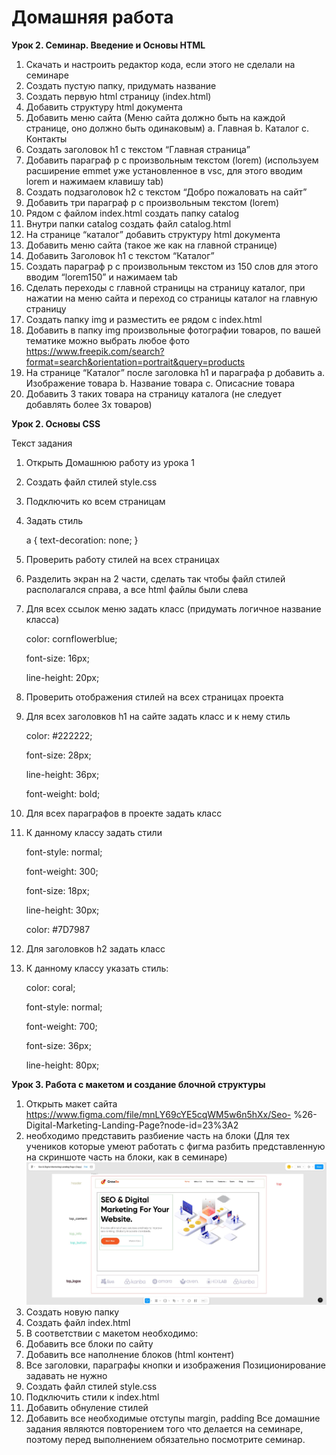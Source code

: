 # Домашняя работа
**Урок 2. Семинар. Введение и Основы HTML**
1. Скачать и настроить редактор кода, если этого не сделали на семинаре
2. Создать пустую папку, придумать название
3. Создать первую html страницу (index.html)
4. Добавить структуру html документа
5. Добавить меню сайта (Меню сайта должно быть на каждой странице, оно
должно быть одинаковым)
a. Главная
b. Каталог
c. Контакты
6. Создать заголовок h1 с текстом “Главная страница”
7. Добавить параграф p с произвольным текстом (lorem) (используем расширение
emmet уже установленное в vsc, для этого вводим lorem и нажимаем клавишу
tab)
8. Создать подзаголовок h2 с текстом “Добро пожаловать на сайт”
9. Добавить три параграф p с произвольным текстом (lorem)
10. Рядом с файлом index.html создать папку catalog
11. Внутри папки catalog создать файл catalog.html
12. На странице “каталог” добавить структуру html документа
13. Добавить меню сайта (такое же как на главной странице)
14. Добавить Заголовок h1 с текстом “Каталог”
15. Создать параграф p с произвольным текстом из 150 слов для этого вводим
“lorem150” и нажимаем tab
16. Сделать переходы с главной страницы на страницу каталог, при нажатии на
меню сайта и переход со страницы каталог на главную страницу
17. Создать папку img и разместить ее рядом с index.html
18. Добавить в папку img произвольные фотографии товаров, по вашей тематике
можно выбрать любое фото
https://www.freepik.com/search?format=search&orientation=portrait&query=products
19. На странице “Каталог” после заголовка h1 и параграфа p добавить
a. Изображение товара
b. Название товара
c. Описасние товара
20. Добавить 3 таких товара на страницу каталога (не следует добавлять более 3х
товаров)

**Урок 2. Основы CSS**

Текст задания
1. Открыть Домашнюю работу из урока 1

2. Создать файл стилей style.css

3. Подключить ко всем страницам

4. Задать стиль

    a {
    text-decoration: none;
    }

5. Проверить работу стилей на всех страницах

6. Разделить экран на 2 части, сделать так чтобы файл стилей располагался
справа, а все html файлы были слева

7. Для всех ссылок меню задать класс (придумать логичное название класса)

    color: cornflowerblue;

    font-size: 16px;

    line-height: 20px;

8. Проверить отображения стилей на всех страницах проекта

9. Для всех заголовков h1 на сайте задать класс и к нему стиль

    color: #222222;

    font-size: 28px;

    line-height: 36px;

    font-weight: bold;

10. Для всех параграфов в проекте задать класс

11. К данному классу задать стили

    font-style: normal;

    font-weight: 300;

    font-size: 18px;

    line-height: 30px;

    color: #7D7987

12. Для заголовков h2 задать класс

13. К данному классу указать стиль:

    color: coral;

    font-style: normal;

    font-weight: 700;

    font-size: 36px;

    line-height: 80px;

**Урок 3. Работа с макетом и создание блочной структуры**

1. Открыть макет сайта https://www.figma.com/file/mnLY69cYE5cqWM5w6n5hXx/Seo- %26-Digital-Marketing-Landing-Page?node-id=23%3A2
2. необходимо представить разбиение часть на блоки (Для тех учеников которые
умеют работать с фигма разбить представленную на скриншоте часть на блоки, как в
семинаре)
![figma_bloc.jpg](/hometask3/img/figma_bloc.jpg)
3. Создать новую папку
4. Создать файл index.html
5. В соответствии с макетом необходимо:
6. Добавить все блоки по сайту
7. Добавить все наполнение блоков (html контент)
8. Все заголовки, параграфы кнопки и изображения
Позиционирование задавать не нужно
10. Создать файл стилей style.css
1. Подключить стили к index.html
2. Добавить обнуление стилей
3. Добавить все необходимые отступы margin, padding
Все домашние задания являются повторением того что делается на семинаре, поэтому перед выполнением обязательно посмотрите семинар.